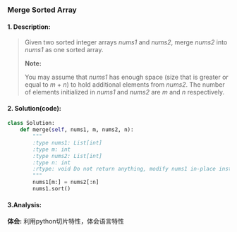 ### Merge Sorted Array

#### 1. Description:

>Given two sorted integer arrays *nums1* and *nums2*, merge *nums2* into *nums1* as one sorted array.
>
>**Note:**
>
>You may assume that *nums1* has enough space (size that is greater or equal to *m* + *n*) to hold additional elements from *nums2*. The number of elements initialized in *nums1* and *nums2* are *m* and *n* respectively.

#### 2. Solution(code):

```python
class Solution:
    def merge(self, nums1, m, nums2, n):
        """
        :type nums1: List[int]
        :type m: int
        :type nums2: List[int]
        :type n: int
        :rtype: void Do not return anything, modify nums1 in-place instead.
        """
        nums1[m:] = nums2[:n]
        nums1.sort()
```

#### 3.Analysis:

**体会:** 利用python切片特性，体会语言特性